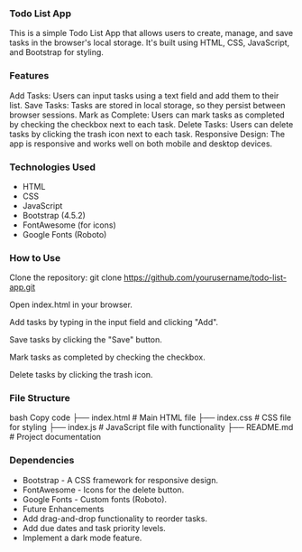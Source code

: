 ### Todo List App
This is a simple Todo List App that allows users to create, manage, and save tasks in the browser's local storage. It's built using HTML, CSS, JavaScript, and Bootstrap for styling.

### Features
Add Tasks: Users can input tasks using a text field and add them to their list.
Save Tasks: Tasks are stored in local storage, so they persist between browser sessions.
Mark as Complete: Users can mark tasks as completed by checking the checkbox next to each task.
Delete Tasks: Users can delete tasks by clicking the trash icon next to each task.
Responsive Design: The app is responsive and works well on both mobile and desktop devices.
### Technologies Used
- HTML
- CSS
- JavaScript
- Bootstrap (4.5.2)
- FontAwesome (for icons)
- Google Fonts (Roboto)

### How to Use

Clone the repository:
git clone https://github.com/yourusername/todo-list-app.git

Open index.html in your browser.

Add tasks by typing in the input field and clicking "Add".

Save tasks by clicking the "Save" button.

Mark tasks as completed by checking the checkbox.

Delete tasks by clicking the trash icon.

### File Structure

bash
Copy code
├── index.html         # Main HTML file
├── index.css          # CSS file for styling
├── index.js           # JavaScript file with functionality
├── README.md          # Project documentation

### Dependencies

- Bootstrap - A CSS framework for responsive design.
- FontAwesome - Icons for the delete button.
- Google Fonts - Custom fonts (Roboto).
- Future Enhancements
- Add drag-and-drop functionality to reorder tasks.
- Add due dates and task priority levels.
- Implement a dark mode feature.
